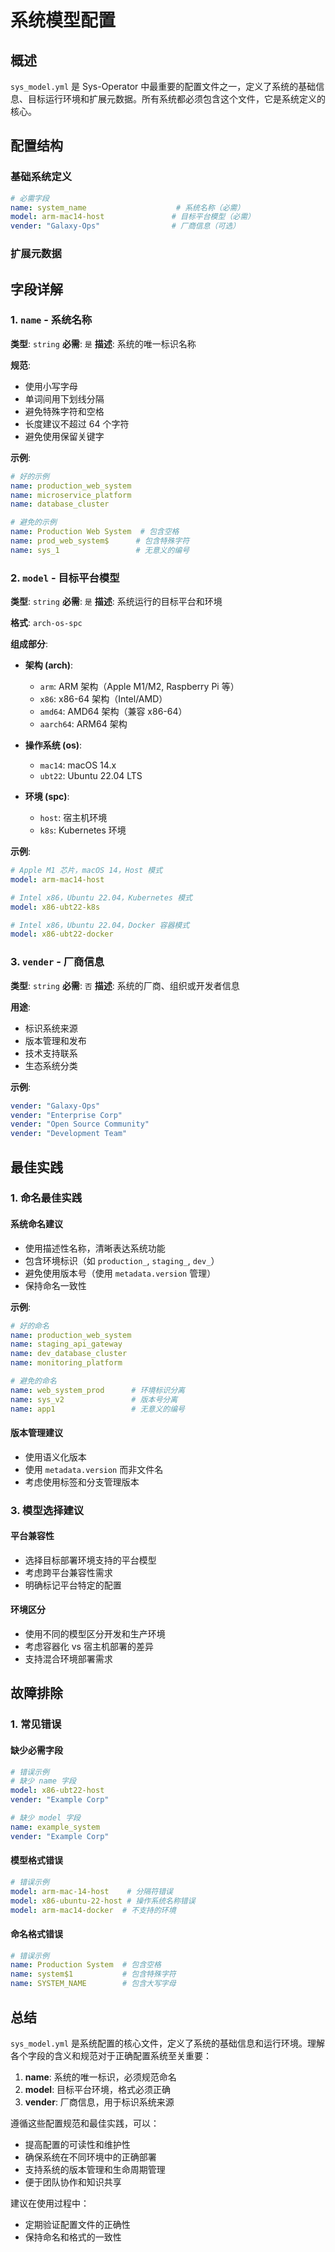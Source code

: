 # 系统模型配置

## 概述

`sys_model.yml` 是 Sys-Operator 中最重要的配置文件之一，定义了系统的基础信息、目标运行环境和扩展元数据。所有系统都必须包含这个文件，它是系统定义的核心。

## 配置结构

### 基础系统定义

```yaml
# 必需字段
name: system_name                    # 系统名称（必需）
model: arm-mac14-host               # 目标平台模型（必需）
vender: "Galaxy-Ops"                # 厂商信息（可选）
```

### 扩展元数据

## 字段详解

### 1. `name` - 系统名称

**类型**: `string`
**必需**: `是`
**描述**: 系统的唯一标识名称

**规范**:
- 使用小写字母
- 单词间用下划线分隔
- 避免特殊字符和空格
- 长度建议不超过 64 个字符
- 避免使用保留关键字

**示例**:
```yaml
# 好的示例
name: production_web_system
name: microservice_platform
name: database_cluster

# 避免的示例
name: Production Web System  # 包含空格
name: prod_web_system$      # 包含特殊字符
name: sys_1                 # 无意义的编号
```

### 2. `model` - 目标平台模型

**类型**: `string`
**必需**: `是`
**描述**: 系统运行的目标平台和环境

**格式**: `arch-os-spc`

**组成部分**:
- **架构 (arch)**:
  - `arm`: ARM 架构（Apple M1/M2, Raspberry Pi 等）
  - `x86`: x86-64 架构（Intel/AMD）
  - `amd64`: AMD64 架构（兼容 x86-64）
  - `aarch64`: ARM64 架构

- **操作系统 (os)**:
  - `mac14`: macOS 14.x
  - `ubt22`: Ubuntu 22.04 LTS

- **环境 (spc)**:
  - `host`: 宿主机环境
  - `k8s`: Kubernetes 环境

**示例**:
```yaml
# Apple M1 芯片，macOS 14，Host 模式
model: arm-mac14-host

# Intel x86，Ubuntu 22.04，Kubernetes 模式
model: x86-ubt22-k8s

# Intel x86，Ubuntu 22.04，Docker 容器模式
model: x86-ubt22-docker

```

### 3. `vender` - 厂商信息

**类型**: `string`
**必需**: `否`
**描述**: 系统的厂商、组织或开发者信息

**用途**:
- 标识系统来源
- 版本管理和发布
- 技术支持联系
- 生态系统分类

**示例**:
```yaml
vender: "Galaxy-Ops"
vender: "Enterprise Corp"
vender: "Open Source Community"
vender: "Development Team"
```


















## 最佳实践

### 1. 命名最佳实践

#### 系统命名建议
- 使用描述性名称，清晰表达系统功能
- 包含环境标识（如 `production_`, `staging_`, `dev_`）
- 避免使用版本号（使用 `metadata.version` 管理）
- 保持命名一致性

**示例**:
```yaml
# 好的命名
name: production_web_system
name: staging_api_gateway
name: dev_database_cluster
name: monitoring_platform

# 避免的命名
name: web_system_prod      # 环境标识分离
name: sys_v2               # 版本号分离
name: app1                 # 无意义的编号
```

#### 版本管理建议
- 使用语义化版本
- 使用 `metadata.version` 而非文件名
- 考虑使用标签和分支管理版本


### 3. 模型选择建议

#### 平台兼容性
- 选择目标部署环境支持的平台模型
- 考虑跨平台兼容性需求
- 明确标记平台特定的配置

#### 环境区分
- 使用不同的模型区分开发和生产环境
- 考虑容器化 vs 宿主机部署的差异
- 支持混合环境部署需求

## 故障排除

### 1. 常见错误

#### 缺少必需字段
```yaml
# 错误示例
# 缺少 name 字段
model: x86-ubt22-host
vender: "Example Corp"

# 缺少 model 字段
name: example_system
vender: "Example Corp"
```

#### 模型格式错误
```yaml
# 错误示例
model: arm-mac-14-host    # 分隔符错误
model: x86-ubuntu-22-host # 操作系统名称错误
model: arm-mac14-docker  # 不支持的环境
```

#### 命名格式错误
```yaml
# 错误示例
name: Production System  # 包含空格
name: system$1           # 包含特殊字符
name: SYSTEM_NAME        # 包含大写字母
```

## 总结

`sys_model.yml` 是系统配置的核心文件，定义了系统的基础信息和运行环境。理解各个字段的含义和规范对于正确配置系统至关重要：

1. **name**: 系统的唯一标识，必须规范命名
2. **model**: 目标平台环境，格式必须正确
3. **vender**: 厂商信息，用于标识系统来源

遵循这些配置规范和最佳实践，可以：
- 提高配置的可读性和维护性
- 确保系统在不同环境中的正确部署
- 支持系统的版本管理和生命周期管理
- 便于团队协作和知识共享

建议在使用过程中：
- 定期验证配置文件的正确性
- 保持命名和格式的一致性
